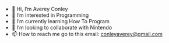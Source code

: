 - 👋 Hi, I’m Averey Conley
- 👀 I’m interested in Programming
- 🌱 I’m currently learning How To Program
- 💞️ I’m looking to collaborate with Nintendo
- 📫 How to reach me go to this email: conleyaverey@gmail.com

<!---
12abz/12abz is a ✨ special ✨ repository because its `README.md` (this file) appears on your GitHub profile.
You can click the Preview link to take a look at your changes.
--->
